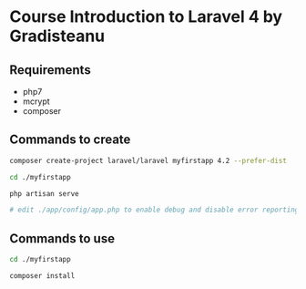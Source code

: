 # Course Introduction to Laravel 4 by Gradisteanu

## Requirements

- php7
- mcrypt
- composer

## Commands to create

```bash
composer create-project laravel/laravel myfirstapp 4.2 --prefer-dist

cd ./myfirstapp

php artisan serve

# edit ./app/config/app.php to enable debug and disable error reporting
```

## Commands to use

```bash
cd ./myfirstapp

composer install
```